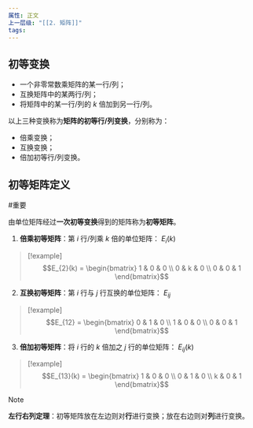 ```yaml
---
属性: 正文
上一层级: "[[2. 矩阵]]"
tags:
---
```


## 初等变换

- 一个非零常数乘矩阵的某一行/列；
- 互换矩阵中的某两行/列；
- 将矩阵中的某一行/列的 $k$ 倍加到另一行/列。

以上三种变换称为**矩阵的初等行/列变换**，分别称为：

- 倍乘变换；
- 互换变换；
- 倍加初等行/列变换。

## 初等矩阵定义

#重要 

由单位矩阵经过**一次初等变换**得到的矩阵称为**初等矩阵**。

1. **倍乘初等矩阵**：第 $i$ 行/列乘 $k$ 倍的单位矩阵： $E_{i}(k)$
> [!example] 
> $$E_{2}(k) = \begin{bmatrix} 1 & 0 & 0 \\ 0 & k & 0 \\ 0 & 0 & 1 \end{bmatrix}$$
2. **互换初等矩阵**：第 $i$ 行与 $j$ 行互换的单位矩阵： $E_{ij}$
> [!example] 
> $$E_{12} = \begin{bmatrix} 0 & 1 & 0 \\ 1 & 0 & 0 \\ 0 & 0 & 1 \end{bmatrix}$$
3. **倍加初等矩阵**：将 $i$ 行的 $k$ 倍加之 $j$ 行的单位矩阵： $E_{ij}(k)$
> [!example] 
> $$E_{13}(k) = \begin{bmatrix} 1 & 0 & 0 \\ 0 & 1 & 0 \\ k & 0 & 1 \end{bmatrix}$$

> [!note] 
> **左行右列定理**：初等矩阵放在左边则对**行**进行变换；放在右边则对**列**进行变换。

